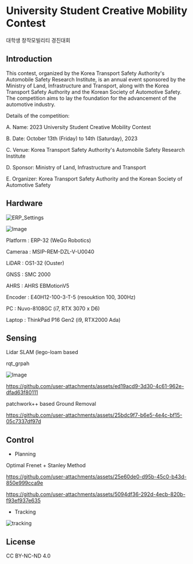# University Student Creative Mobility Contest
대학생 창작모빌리티 경진대회

## Introduction
This contest, organized by the Korea Transport Safety Authority's Automobile Safety Research Institute, is an annual event sponsored by the Ministry of Land, Infrastructure and Transport, along with the Korea Transport Safety Authority and the Korean Society of Automotive Safety. The competition aims to lay the foundation for the advancement of the automotive industry.

Details of the competition:

A. Name: 2023 University Student Creative Mobility Contest

B. Date: October 13th (Friday) to 14th (Saturday), 2023

C. Venue: Korea Transport Safety Authority's Automobile Safety Research Institute

D. Sponsor: Ministry of Land, Infrastructure and Transport

E. Organizer: Korea Transport Safety Authority and the Korean Society of Automotive Safety

## Hardware
![ERP_Settings](https://github.com/user-attachments/assets/4f9663d8-9031-4974-af26-fbaed4b6a3df)

![Image](https://github.com/user-attachments/assets/0b4db66a-b6af-4472-882a-8cbcbf8fe452)

Platform : ERP-32 (WeGo Robotics)

Cameraa : MSIP-REM-DZL-V-U0040

LiDAR : OS1-32 (Ouster)

GNSS : SMC 2000

AHRS : AHRS EBMotionV5

Encoder : E40H12-100-3-T-5 (resouktion 100, 300Hz)

PC : Nuvo-8108GC (i7, RTX 3070 x D6)

Laptop : ThinkPad P16 Gen2 (i9, RTX2000 Ada)



## Sensing
Lidar SLAM (lego-loam based

rqt_grpah

![Image](https://github.com/user-attachments/assets/7b8714a8-5196-41b0-95b3-9bda8d4f84f1)

https://github.com/user-attachments/assets/ed19acd9-3d30-4c61-962e-dfad63f80111

patchwork++ based Ground Removal

https://github.com/user-attachments/assets/25bdc9f7-b6e5-4e4c-bf15-05c7337df97d



## Control
- Planning

Optimal Frenet + Stanley Method

https://github.com/user-attachments/assets/25e60de0-d95b-45c0-b43d-850e999cca9e

https://github.com/user-attachments/assets/5094df36-292d-4ecb-820b-f93ef937e635

- Tracking

![tracking](https://github.com/user-attachments/assets/15d76e93-11c3-4164-a6ef-88196a61d1ea)



## License
CC BY-NC-ND 4.0
